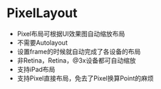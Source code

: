 # PixelLayout
* Pixel布局可根据UI效果图自动缩放布局  
* 不需要Autolayout  
* 设置frame的时候就自动完成了各设备的布局  
* 非Retina，Retina，@3x设备都可自动缩放  
* 支持iPad布局
* 支持Pixel直接布局，免去了Pixel换算Point的麻烦  

